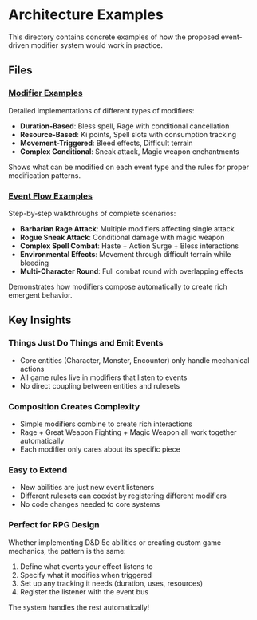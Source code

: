 # Architecture Examples

This directory contains concrete examples of how the proposed event-driven modifier system would work in practice.

## Files

### [Modifier Examples](./modifier-examples.md)
Detailed implementations of different types of modifiers:

- **Duration-Based**: Bless spell, Rage with conditional cancellation
- **Resource-Based**: Ki points, Spell slots with consumption tracking  
- **Movement-Triggered**: Bleed effects, Difficult terrain
- **Complex Conditional**: Sneak attack, Magic weapon enchantments

Shows what can be modified on each event type and the rules for proper modification patterns.

### [Event Flow Examples](./event-flow-examples.md)
Step-by-step walkthroughs of complete scenarios:

- **Barbarian Rage Attack**: Multiple modifiers affecting single attack
- **Rogue Sneak Attack**: Conditional damage with magic weapon
- **Complex Spell Combat**: Haste + Action Surge + Bless interactions
- **Environmental Effects**: Movement through difficult terrain while bleeding
- **Multi-Character Round**: Full combat round with overlapping effects

Demonstrates how modifiers compose automatically to create rich emergent behavior.

## Key Insights

### Things Just Do Things and Emit Events
- Core entities (Character, Monster, Encounter) only handle mechanical actions
- All game rules live in modifiers that listen to events
- No direct coupling between entities and rulesets

### Composition Creates Complexity
- Simple modifiers combine to create rich interactions
- Rage + Great Weapon Fighting + Magic Weapon all work together automatically
- Each modifier only cares about its specific piece

### Easy to Extend
- New abilities are just new event listeners
- Different rulesets can coexist by registering different modifiers  
- No code changes needed to core systems

### Perfect for RPG Design
Whether implementing D&D 5e abilities or creating custom game mechanics, the pattern is the same:
1. Define what events your effect listens to
2. Specify what it modifies when triggered
3. Set up any tracking it needs (duration, uses, resources)
4. Register the listener with the event bus

The system handles the rest automatically!